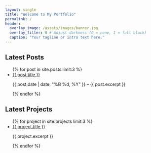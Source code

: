 ```yaml
---
layout: single
title: "Welcome to My Portfolio"
permalink: /
header:
  overlay_image: /assets/images/banner.jpg
  overlay_filter: 0 # Adjust darkness (0 = none, 1 = full black)
  caption: "Your tagline or intro text here."
---
```


<section class="latest-posts">
  <h2>Latest Posts</h2>
  <ul>
    {% for post in site.posts limit:3 %}
      <li>
        <a href="{{ post.url | relative_url }}">{{ post.title }}</a>
        <p>{{ post.date | date: "%B %d, %Y" }} – {{ post.excerpt }}</p>
      </li>
    {% endfor %}
  </ul>
</section>

<section class="latest-projects">
  <h2>Latest Projects</h2>
  <ul>
    {% for project in site.projects limit:3 %}
      <li>
        <a href="{{ project.url | relative_url }}">{{ project.title }}</a>
        <p>{{ project.excerpt }}</p>
      </li>
    {% endfor %}
  </ul>
</section>